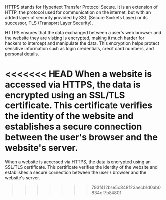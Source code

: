 HTTPS stands for Hypertext Transfer Protocol Secure. It is an extension of HTTP, the protocol used for communication on the internet, but with an added layer of security provided by SSL (Secure Sockets Layer) or its successor, TLS (Transport Layer Security). 

HTTPS ensures that the data exchanged between a user's web browser and the website they are visiting is encrypted, making it much harder for hackers to intercept and manipulate the data. This encryption helps protect sensitive information such as login credentials, credit card numbers, and personal details.

<<<<<<< HEAD
When a website is accessed via HTTPS, the data is encrypted using an SSL/TLS certificate. This certificate verifies the identity of the website and establishes a secure connection between the user's browser and the website's server.
=======
When a website is accessed via HTTPS, the data is encrypted using an SSL/TLS certificate. This certificate verifies the identity of the website and establishes a secure connection between the user's browser and the website's server.
>>>>>>> 793f412bae5c848f23aecb1d0ab0834cf7b84801
